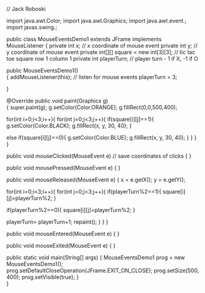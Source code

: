 // Jack Roboski

import java.awt.Color;
import java.awt.Graphics;
import java.awt.event.;
import javax.swing.;

public class MouseEventsDemo1 extends JFrame implements MouseListener
{
private int x; // x coordinate of mouse event
private int y; // y coordinate of mouse event
private int[][] square = new int[3][3];	// tic tac toe square row 1 column 1
private int playerTurn; // player turn - 1 if X, -1 if O

public MouseEventsDemo1()         
{
    addMouseListener(this);            // listen for mouse events
    playerTurn = 3;

}


@Override
public void paint(Graphics g)                       
{
   super.paint(g);
   g.setColor(Color.ORANGE);
   g.fillRect(0,0,500,400);


   
   for(int i=0;i<3;i++){
       for(int j=0;j<3;j++){
   if(square[i][j]==1){
       g.setColor(Color.BLACK);
       g.fillRect(x, y, 30, 40);
   }
   
   else if(square[i][j]==0){
       g.setColor(Color.BLUE);
       g.fillRect(x, y, 30, 40);
   }
}
   }
}


public void mouseClicked(MouseEvent e)          // save coordinates of clicks
{
}

public void mousePressed(MouseEvent e)
{
}    


public void mouseReleased(MouseEvent e)
{
           x = e.getX();
   y = e.getY();
   
   for(int i=0;i<3;i++){
       for(int j=0;j<3;j++){
   if(playerTurn%2==1){
       square[i][j]=playerTurn%2;
   }
   
   if(playerTurn%2==0){
       square[i][j]=playerTurn%2;
   }
   
   playerTurn= playerTurn+1;
   repaint();
   }
   }
}


public void mouseEntered(MouseEvent e)
{
}


public void mouseExited(MouseEvent e)
{
}

public static void main(String[] args)
{
   MouseEventsDemo1 prog = new MouseEventsDemo1();
   prog.setDefaultCloseOperation(JFrame.EXIT_ON_CLOSE);
   prog.setSize(500, 400);
   prog.setVisible(true);
}   
}

